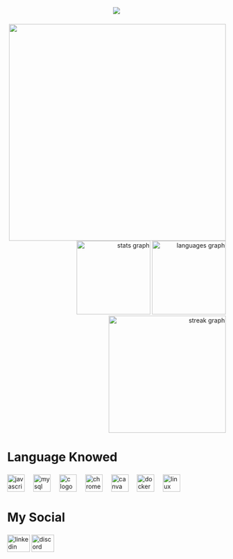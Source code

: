 <div align="center">
  <img src="https://visitor-badge.laobi.icu/badge?page_id=F3RBU5.F3RBU5&left_text=My%20Visitors"  />
</div>

###

<img align="right" height="500" src="https://static.vecteezy.com/system/resources/previews/013/445/888/original/hacker-data-security-technology-blue-background-data-secure-theft-crime-hack-digital-tech-abstract-privacy-hi-tech-binary-code-virus-attack-data-internet-network-connection-illustration-vector.jpg"  />

###

<div align="right">
  <img src="https://github-readme-stats.vercel.app/api?username=F3RBU5&hide_title=false&hide_rank=false&show_icons=true&include_all_commits=true&count_private=true&disable_animations=false&theme=dracula&locale=en&hide_border=false&order=1" height="170" alt="stats graph"  />
  <img src="https://github-readme-stats.vercel.app/api/top-langs?username=F3RBU5&locale=en&hide_title=false&layout=compact&card_width=320&langs_count=5&theme=dracula&hide_border=false&order=2" height="170" alt="languages graph"  />
  <img src="https://streak-stats.demolab.com?user=F3RBU5&locale=en&mode=daily&theme=dracula&hide_border=false&border_radius=5&order=3" height="270" alt="streak graph"  />
</div>

###

<h1 align="left">Language Knowed</h1>

###

<div align="left">
  <img src="https://cdn.jsdelivr.net/gh/devicons/devicon/icons/javascript/javascript-original.svg" height="40" alt="javascript logo"  />
  <img width="12" />
  <img src="https://cdn.jsdelivr.net/gh/devicons/devicon/icons/mysql/mysql-original.svg" height="40" alt="mysql logo"  />
  <img width="12" />
  <img src="https://cdn.jsdelivr.net/gh/devicons/devicon/icons/c/c-original.svg" height="40" alt="c logo"  />
  <img width="12" />
  <img src="https://cdn.jsdelivr.net/gh/devicons/devicon/icons/chrome/chrome-original.svg" height="40" alt="chrome logo"  />
  <img width="12" />
  <img src="https://cdn.jsdelivr.net/gh/devicons/devicon/icons/canva/canva-original.svg" height="40" alt="canva logo"  />
  <img width="12" />
  <img src="https://cdn.jsdelivr.net/gh/devicons/devicon/icons/docker/docker-original.svg" height="40" alt="docker logo"  />
  <img width="12" />
  <img src="https://cdn.jsdelivr.net/gh/devicons/devicon/icons/linux/linux-original.svg" height="40" alt="linux logo"  />
</div>

###

<h1 align="left">My Social</h1>

###

<div align="left">
  <img src="https://raw.githubusercontent.com/maurodesouza/profile-readme-generator/master/src/assets/icons/social/linkedin/default.svg" width="52" height="40" alt="linkedin logo"  />
  <img src="https://raw.githubusercontent.com/maurodesouza/profile-readme-generator/master/src/assets/icons/social/discord/default.svg" width="52" height="40" alt="discord logo"  />
</div>

###
